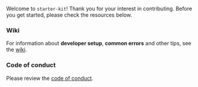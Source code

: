Welcome to `starter-kit`! Thank you for your interest in contributing. Before you get started, please check the resources below.

### Wiki
For information about **developer setup**, **common errors** and other tips, see the [wiki].

### Code of conduct
Please review the [code of conduct].

[code of conduct]: https://github.com/textbook/starter-kit/blob/master/.github/CODE_OF_CONDUCT.md
[wiki]: https://github.com/textbook/starter-kit/wiki

